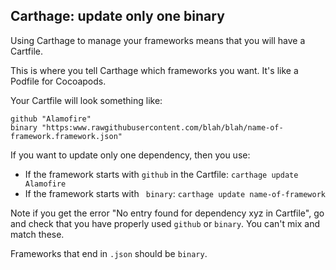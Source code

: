 ## Carthage: update only one binary

Using Carthage to manage your frameworks means that you will have a Cartfile.

This is where you tell Carthage which frameworks you want. It's like a Podfile for Cocoapods.

Your Cartfile will look something like:
```
github "Alamofire"
binary "https:www.rawgithubusercontent.com/blah/blah/name-of-framework.framework.json"
```

If you want to update only one dependency, then you use:

* If the framework starts with `github` in the Cartfile: `carthage update Alamofire`
* If the framework starts with ` binary`: `carthage update name-of-framework`

Note if you get the error "No entry found for dependency xyz in Cartfile", go and check that you have properly used `github` or `binary`. You can't mix and match these.

Frameworks that end in `.json` should be `binary`.